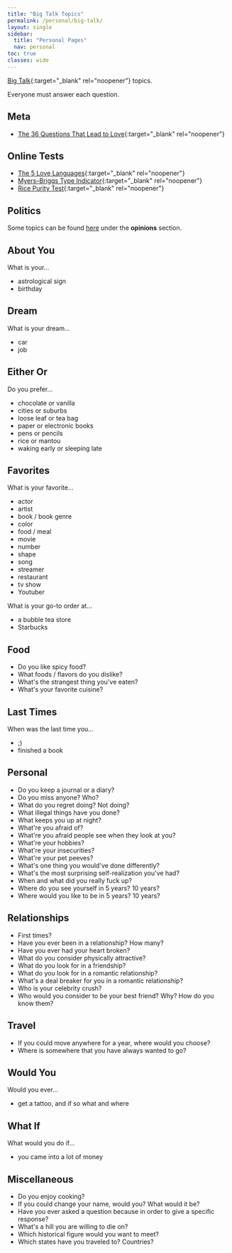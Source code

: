 ```yaml
---
title: "Big Talk Topics"
permalink: /personal/big-talk/
layout: single
sidebar:
  title: "Personal Pages"
  nav: personal
toc: true
classes: wide
---
```


[Big Talk](https://www.makebigtalk.com/){:target="_blank" rel="noopener"} topics.

Everyone must answer each question.

## Meta
- [The 36 Questions That Lead to Love](https://www.nytimes.com/2015/01/09/style/no-37-big-wedding-or-small.html){:target="_blank" rel="noopener"}

## Online Tests
- [The 5 Love Languages](https://www.5lovelanguages.com/quizzes/){:target="_blank" rel="noopener"}
- [Myers–Briggs Type Indicator](https://www.16personalities.com/free-personality-test){:target="_blank" rel="noopener"}
- [Rice Purity Test](http://ricepuritytest.com/){:target="_blank" rel="noopener"}

## Politics
Some topics can be found [here](/personal/bookmarks/) under the **opinions** section.

## About You
What is your...
- astrological sign
- birthday

## Dream
What is your dream...
- car
- job

## Either Or
Do you prefer...
- chocolate or vanilla
- cities or suburbs
- loose leaf or tea bag
- paper or electronic books
- pens or pencils
- rice or mantou
- waking early or sleeping late

## Favorites
What is your favorite...
- actor
- artist
- book / book genre
- color
- food / meal
- movie
- number
- shape
- song
- streamer
- restaurant
- tv show
- Youtuber

What is your go-to order at...
- a bubble tea store
- Starbucks

## Food
- Do you like spicy food?
- What foods / flavors do you dislike?
- What's the strangest thing you've eaten?
- What's your favorite cuisine?

## Last Times
When was the last time you...
- ;)
- finished a book

## Personal
- Do you keep a journal or a diary?
- Do you miss anyone? Who?
- What do you regret doing? Not doing?
- What illegal things have you done?
- What keeps you up at night?
- What're you afraid of?
- What're you afraid people see when they look at you?
- What're your hobbies?
- What're your insecurities?
- What're your pet peeves?
- What's one thing you would've done differently?
- What's the most surprising self-realization you've had?
- When and what did you really fuck up?
- Where do you see yourself in 5 years? 10 years?
- Where would you like to be in 5 years? 10 years?

## Relationships
- First times?
- Have you ever been in a relationship? How many?
- Have you ever had your heart broken?
- What do you consider physically attractive?
- What do you look for in a friendship?
- What do you look for in a romantic relationship?
- What's a deal breaker for you in a romantic relationship?
- Who is your celebrity crush?
- Who would you consider to be your best friend? Why? How do you know them?

## Travel
- If you could move anywhere for a year, where would you choose?
- Where is somewhere that you have always wanted to go?

## Would You
Would you ever...
- get a tattoo, and if so what and where

## What If
What would you do if...
- you came into a lot of money

## Miscellaneous
- Do you enjoy cooking?
- If you could change your name, would you? What would it be?
- Have you ever asked a question because in order to give a specific response?
- What's a hill you are willing to die on?
- Which historical figure would you want to meet?
- Which states have you traveled to? Countries?
